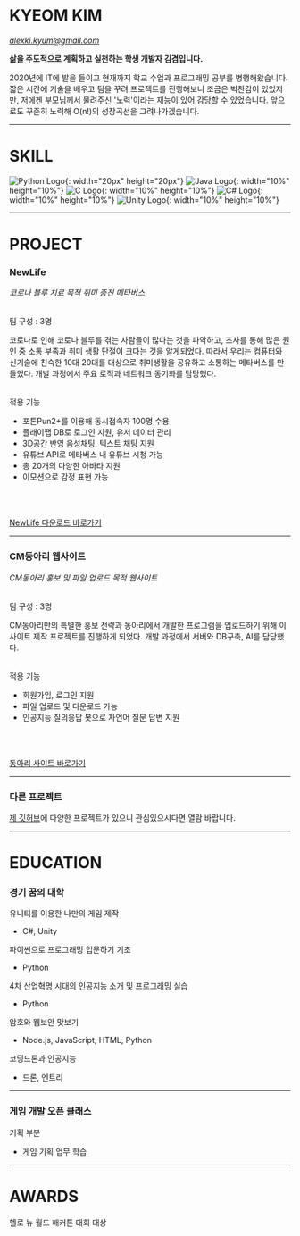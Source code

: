# KYEOM KIM
*alexki.kyum@gmail.com*

**삶을 주도적으로 계획하고 실천하는 학생 개발자 김겸입니다.**

2020년에 IT에 발을 들이고 현재까지 학교 수업과 프로그래밍 공부를 병행해왔습니다.
짧은 시간에 기술을 배우고 팀을 꾸려 프로젝트를 진행해보니 조금은 벅찬감이 있었지만, 저에겐 부모님께서 물려주신 '노력'이라는 재능이 있어 감당할 수 있었습니다.
앞으로도 꾸준히 노력해 O(n!)의 성장곡선을 그려나가겠습니다.

* * *

# SKILL

![Python Logo](/Images/Python_Logo.png){: width="20px" height="20px"}
![Java Logo](/Images/Java_Logo.png){: width="10%" height="10%"}
![C Logo](/Images/C_Logo.png){: width="10%" height="10%"}
![C# Logo](/Images/Csharp_Logo.png){: width="10%" height="10%"}
![Unity Logo](/Images/Unity_Logo.png){: width="10%" height="10%"}

* * *

# PROJECT

### NewLife

*코로나 블루 치료 목적 취미 증진 메타버스*
<br>
<br>

팀 구성 : 3명

코로나로 인해 코로나 블루를 겪는 사람들이 많다는 것을 파악하고, 조사를 통해 많은 원인 중 소통 부족과 취미 생활 단절이 크다는 것을 알게되었다.
따라서 우리는 컴퓨터와 신기술에 친숙한 10대 20대를 대상으로 취미생활을 공유하고 소통하는 메타버스를 만들었다.
개발 과정에서 주요 로직과 네트워크 동기화를 담당했다.
<br>
<br>

적용 기능
- 포톤Pun2+를 이용해 동시접속자 100명 수용
- 플래이팹 DB로 로그인 지원, 유저 데이터 관리
- 3D공간 반영 음성채팅, 텍스트 채팅 지원
- 유튜브 API로 메타버스 내 유튜브 시청 가능
- 총 20개의 다양한 아바타 지원
- 이모션으로 감정 표현 가능
<br>
<br>

[NewLife 다운로드 바로가기](https://khuoo.itch.io/new-life-beta1-5)


* * *


### CM동아리 웹사이트

*CM동아리 홍보 및 파일 업로드 목적 웹사이트*
<br>
<br>

팀 구성 : 3명

CM동아리만의 특별한 홍보 전략과 동아리에서 개발한 프로그램을 업로드하기 위해 이 사이트 제작 프로젝트를 진행하게 되었다. 
개발 과정에서 서버와 DB구축, AI를 담당했다.
<br>
<br>

적용 기능
- 회원가입, 로그인 지원
- 파일 업로드 및 다운로드 가능
- 인공지능 질의응답 봇으로 자연어 질문 답변 지원
<br>
<br>

[동아리 사이트 바로가기](http://gyounggicm.co.kr)


* * *


### 다른 프로젝트

[제 깃허브](https://github.com/rlarua04)에 다양한 프로젝트가 있으니 관심있으시다면 열람 바랍니다.

* * *

# EDUCATION 

### 경기 꿈의 대학

유니티를 이용한 나만의 게임 제작
- C#, Unity

파이썬으로 프로그래밍 입문하기 기초
- Python

4차 산업혁명 시대의 인공지능 소개 및 프로그래밍 실습
- Python

암호와 웹보안 맛보기
- Node.js, JavaScript, HTML, Python

코딩드론과 인공지능
- 드론, 엔트리

* * *

### 게임 개발 오픈 클래스

기획 부분
- 게임 기획 업무 학습

* * *

# AWARDS

헬로 뉴 월드 해커톤 대회 대상
